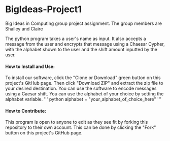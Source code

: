 # BigIdeas-Project1
Big Ideas in Computing group project assignment. The group members are Shailey and Claire

The python program takes a user's name as input. It also accepts a message from the user and encrypts that message using a Chaesar Cypher, with the alphabet shown to the user and the shift amount inputted by the user. 

#### How to Install and Use:
To install our software, click the "Clone or Download" green button on this project's GitHub page. Then click "Download ZIP" and extract the zip file to your desired destination. 
You can use the software to encode messages using a Caesar shift. You can use the alphabet of your choice by setting the alphabet variable. 
''' python
alphabet = "your_alphabet_of_choice_here"
'''

#### How to Contribute: 
This program is open to anyone to edit as they see fit by forking this repository to their own account. This can be done by clicking the "Fork" button on this project's GitHub page. 
